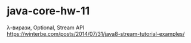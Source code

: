 # java-core-hw-11
λ-вирази, Optional, Stream API
https://winterbe.com/posts/2014/07/31/java8-stream-tutorial-examples/